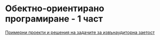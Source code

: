 # Обектно-ориентирано програмиране - 1 част

[Примерни проекти и решения на задачите за извънаудиторна заетост](https://github.com/theVelislavKolesnichenko/JavaBasics)
